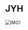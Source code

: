 # JYH
![IMG1](https://user-images.githubusercontent.com/105488145/169049142-b6c4b427-3828-4c04-8ca6-b9025596e9ea.jpg)
